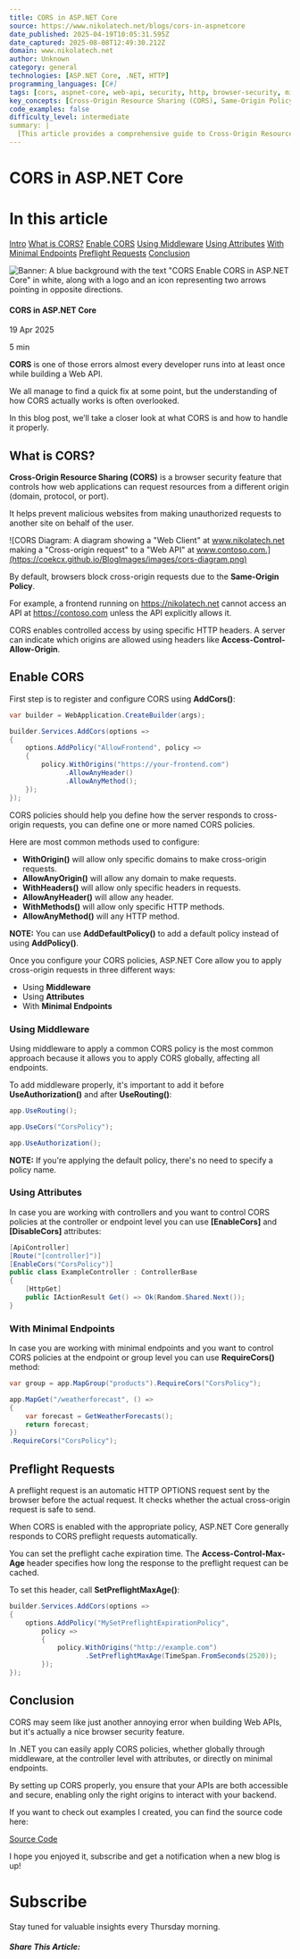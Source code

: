 ```yaml
---
title: CORS in ASP.NET Core
source: https://www.nikolatech.net/blogs/cors-in-aspnetcore
date_published: 2025-04-19T10:05:31.595Z
date_captured: 2025-08-08T12:49:30.212Z
domain: www.nikolatech.net
author: Unknown
category: general
technologies: [ASP.NET Core, .NET, HTTP]
programming_languages: [C#]
tags: [cors, aspnet-core, web-api, security, http, browser-security, middleware, dotnet, cross-origin, web-development]
key_concepts: [Cross-Origin Resource Sharing (CORS), Same-Origin Policy, HTTP headers, preflight requests, ASP.NET Core middleware, ASP.NET Core attributes, minimal APIs, web security]
code_examples: false
difficulty_level: intermediate
summary: |
  [This article provides a comprehensive guide to Cross-Origin Resource Sharing (CORS) in ASP.NET Core, explaining its role as a browser security feature. It details how to configure CORS policies using `AddCors()`, specifying allowed origins, headers, and methods. The post demonstrates three distinct methods for applying CORS: globally via middleware, selectively using `[EnableCors]` attributes on controllers, and directly on minimal API endpoints with `RequireCors()`. Additionally, it clarifies the concept of preflight requests and how ASP.NET Core handles them, including setting cache expiration. The aim is to help developers properly secure their Web APIs while maintaining necessary accessibility.]
---
```

# CORS in ASP.NET Core

# In this article

[Intro](#Intro)
[What is CORS?](#CORS)
[Enable CORS](#EnableCORS)
[Using Middleware](#MiddlewareNamedPolicy)
[Using Attributes](#CORSAttribute)
[With Minimal Endpoints](#CORSMinimalEndpoints)
[Preflight Requests](#PreflightRequests)
[Conclusion](#Conclusion)

![Banner: A blue background with the text "CORS Enable CORS in ASP.NET Core" in white, along with a logo and an icon representing two arrows pointing in opposite directions.](https://coekcx.github.io/BlogImages/banners/cors-in-aspnetcore-banner.png)

#### CORS in ASP.NET Core

19 Apr 2025

5 min

**CORS** is one of those errors almost every developer runs into at least once while building a Web API.

We all manage to find a quick fix at some point, but the understanding of how CORS actually works is often overlooked.

In this blog post, we’ll take a closer look at what CORS is and how to handle it properly.

## What is CORS?

**Cross-Origin Resource Sharing (CORS)** is a browser security feature that controls how web applications can request resources from a different origin (domain, protocol, or port).

It helps prevent malicious websites from making unauthorized requests to another site on behalf of the user.

![CORS Diagram: A diagram showing a "Web Client" at www.nikolatech.net making a "Cross-origin request" to a "Web API" at www.contoso.com.](https://coekcx.github.io/BlogImages/images/cors-diagram.png)

By default, browsers block cross-origin requests due to the **Same-Origin Policy**.

For example, a frontend running on https://nikolatech.net cannot access an API at https://contoso.com unless the API explicitly allows it.

CORS enables controlled access by using specific HTTP headers. A server can indicate which origins are allowed using headers like **Access-Control-Allow-Origin**.

## Enable CORS

First step is to register and configure CORS using **AddCors()**:

```csharp
var builder = WebApplication.CreateBuilder(args);

builder.Services.AddCors(options =>
{
    options.AddPolicy("AllowFrontend", policy =>
    {
        policy.WithOrigins("https://your-frontend.com")
              .AllowAnyHeader()
              .AllowAnyMethod();
    });
});
```

CORS policies should help you define how the server responds to cross-origin requests, you can define one or more named CORS policies.

Here are most common methods used to configure:

*   **WithOrigin()** will allow only specific domains to make cross-origin requests.
*   **AllowAnyOrigin()** will allow any domain to make requests.
*   **WithHeaders()** will allow only specific headers in requests.
*   **AllowAnyHeader()** will allow any header.
*   **WithMethods()** will allow only specific HTTP methods.
*   **AllowAnyMethod()** will any HTTP method.

**NOTE:** You can use **AddDefaultPolicy()** to add a default policy instead of using **AddPolicy()**.

Once you configure your CORS policies, ASP.NET Core allow you to apply cross-origin requests in three different ways:

*   Using **Middleware**
*   Using **Attributes**
*   With **Minimal Endpoints**

### Using Middleware

Using middleware to apply a common CORS policy is the most common approach because it allows you to apply CORS globally, affecting all endpoints.

To add middleware properly, it's important to add it before **UseAuthorization()** and after **UseRouting()**:

```csharp
app.UseRouting();

app.UseCors("CorsPolicy");

app.UseAuthorization();
```

**NOTE:** If you're applying the default policy, there's no need to specify a policy name.

### Using Attributes

In case you are working with controllers and you want to control CORS policies at the controller or endpoint level you can use **[EnableCors]** and **[DisableCors]** attributes:

```csharp
[ApiController]
[Route("[controller]")]
[EnableCors("CorsPolicy")]
public class ExampleController : ControllerBase
{
    [HttpGet]
    public IActionResult Get() => Ok(Random.Shared.Next());
}
```

### With Minimal Endpoints

In case you are working with minimal endpoints and you want to control CORS policies at the endpoint or group level you can use **RequireCors()** method:

```csharp
var group = app.MapGroup("products").RequireCors("CorsPolicy");
```

```csharp
app.MapGet("/weatherforecast", () => 
{
    var forecast = GetWeatherForecasts();
    return forecast;
})
.RequireCors("CorsPolicy");
```

## Preflight Requests

A preflight request is an automatic HTTP OPTIONS request sent by the browser before the actual request. It checks whether the actual cross-origin request is safe to send.

When CORS is enabled with the appropriate policy, ASP.NET Core generally responds to CORS preflight requests automatically.

You can set the preflight cache expiration time. The **Access-Control-Max-Age** header specifies how long the response to the preflight request can be cached.

To set this header, call **SetPreflightMaxAge()**:

```csharp
builder.Services.AddCors(options =>
{
    options.AddPolicy("MySetPreflightExpirationPolicy",
        policy =>
        {
            policy.WithOrigins("http://example.com")
                   .SetPreflightMaxAge(TimeSpan.FromSeconds(2520));
        });
});
```

## Conclusion

CORS may seem like just another annoying error when building Web APIs, but it's actually a nice browser security feature.

In .NET you can easily apply CORS policies, whether globally through middleware, at the controller level with attributes, or directly on minimal endpoints.

By setting up CORS properly, you ensure that your APIs are both accessible and secure, enabling only the right origins to interact with your backend.

If you want to check out examples I created, you can find the source code here:

[Source Code](https://www.nikolatech.net/codes/cors-example)

I hope you enjoyed it, subscribe and get a notification when a new blog is up!

# Subscribe

Stay tuned for valuable insights every Thursday morning.

##### Share This Article: